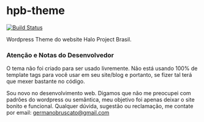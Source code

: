 hpb-theme
=========
[![Build Status](https://travis-ci.org/haloprojectbrasil/hpb-theme.svg?branch=master)](https://travis-ci.org/haloprojectbrasil/hpb-theme)

Wordpress Theme do website Halo Project Brasil.


### Atenção e Notas do Desenvolvedor
O tema não foi criado para ser usado livremente. Não está usando 100% de template tags para você usar em seu site/blog e portanto, se fizer tal terá que mexer bastante no código.

Sou novo no desenvolvimento web. Digamos que não me preocupei com padrões do wordpress ou semântica, meu objetivo foi apenas deixar o site bonito e funcional. Qualquer dúvida, sugestão ou reclamação, me contate por email: germanobruscato@gmail.com
